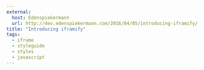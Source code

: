 ```yaml
---
external:
  host: Edenspiekermann
  url: http://dev.edenspiekermann.com/2016/04/05/introducing-iframify/
title: "Introducing iframify"
tags: 
  - iframe
  - styleguide
  - styles
  - javascript
---
```

